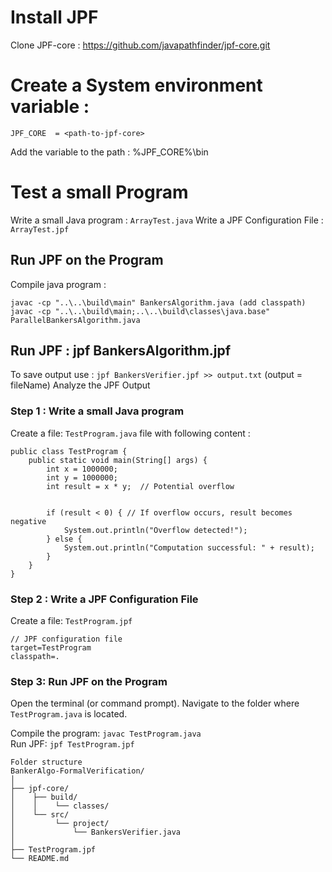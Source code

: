 

# Install JPF

Clone JPF-core : https://github.com/javapathfinder/jpf-core.git 

# Create a System environment variable : 
``JPF_CORE  = <path-to-jpf-core>``

Add the variable to the path : %JPF_CORE%\bin 

# Test a small Program

Write a small Java program : `ArrayTest.java`
Write a JPF Configuration File : `ArrayTest.jpf`

## Run JPF on the Program
Compile java program : 
```
javac -cp "..\..\build\main" BankersAlgorithm.java (add classpath)
javac -cp "..\..\build\main;..\..\build\classes\java.base" ParallelBankersAlgorithm.java
```


## Run JPF : jpf BankersAlgorithm.jpf 
To save output use : `jpf BankersVerifier.jpf >> output.txt`  (output = fileName)
Analyze the JPF Output 

### Step 1 : Write a small Java program

Create a file: `TestProgram.java` file with following content : 
```
public class TestProgram {
    public static void main(String[] args) {
        int x = 1000000;
        int y = 1000000;
        int result = x * y;  // Potential overflow


        if (result < 0) { // If overflow occurs, result becomes negative
            System.out.println("Overflow detected!");
        } else {
            System.out.println("Computation successful: " + result);
        }
    }
}
```

###  Step 2 : Write a JPF Configuration File
Create a file: `TestProgram.jpf` 
```
// JPF configuration file
target=TestProgram
classpath=.
```

### Step 3: Run JPF on the Program
Open the terminal (or command prompt). Navigate to the folder where `TestProgram.java` is located.

Compile the program: `javac TestProgram.java`  
Run JPF: `jpf TestProgram.jpf` 




    Folder structure
    BankerAlgo-FormalVerification/
    │
    ├── jpf-core/
    │    ├── build/
    │    │    └── classes/
    │    └── src/
    │         └── project/
    │             └── BankersVerifier.java
    │
    ├── TestProgram.jpf
    └── README.md
